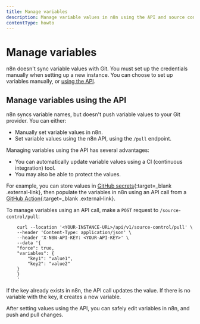 ```yaml
---
title: Manage variables
description: Manage variable values in n8n using the API and source control.
contentType: howto
---
```


# Manage variables

n8n doesn't sync variable values with Git. You must set up the credentials manually when setting up a new instance. You can choose to set up variables manually, or [using the API](#manage-variables-using-the-api).

## Manage variables using the API

n8n syncs variable names, but doesn't push variable values to your Git provider. You can either:

* Manually set variable values in n8n.
* Set variable values using the n8n API, using the `/pull` endpoint. 

Managing variables using the API has several advantages:

* You can automatically update variable values using a CI (continuous integration) tool. 
* You may also be able to protect the values. 

For example, you can store values in [GitHub secrets](https://docs.github.com/en/actions/security-guides/encrypted-secrets){:target=_blank .external-link}, then populate the variables in n8n using an API call from a [GitHub Action](https://docs.github.com/en/actions/learn-github-actions/understanding-github-actions){:target=_blank .external-link}.

To manage variables using an API call, make a `POST` request to `/source-control/pull`:

```curl
	curl --location '<YOUR-INSTANCE-URL>/api/v1/source-control/pull' \
	--header 'Content-Type: application/json' \
	--header 'X-N8N-API-KEY: <YOUR-API-KEY>' \
	--data '{
	"force": true,
	"variables": { 
		"key1": "value1",
		"key2": "value2"
	}
	}
	'
```

If the key already exists in n8n, the API call updates the value. If there is no variable with the key, it creates a new variable.

After setting values using the API, you can safely edit variables in n8n, and push and pull changes. 
